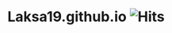 # Laksa19.github.io ![Hits](https://hits.seeyoufarm.com/api/count/incr/badge.svg?url=https%3A%2F%2Flaksa19.github.io)


